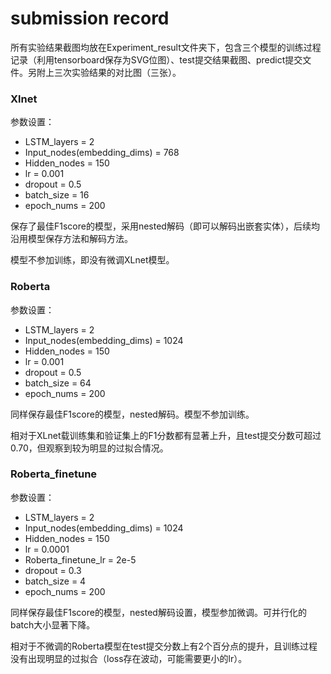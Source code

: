 # submission record

所有实验结果截图均放在Experiment_result文件夹下，包含三个模型的训练过程记录（利用tensorboard保存为SVG位图）、test提交结果截图、predict提交文件。另附上三次实验结果的对比图（三张）。

### Xlnet

参数设置：

- LSTM_layers = 2
- Input_nodes(embedding_dims) = 768
- Hidden_nodes = 150
- lr = 0.001
- dropout = 0.5
- batch_size = 16
- epoch_nums = 200

保存了最佳F1score的模型，采用nested解码（即可以解码出嵌套实体），后续均沿用模型保存方法和解码方法。

模型不参加训练，即没有微调XLnet模型。

### Roberta

参数设置：

- LSTM_layers = 2
- Input_nodes(embedding_dims) = 1024
- Hidden_nodes = 150
- lr = 0.001
- dropout = 0.5
- batch_size = 64
- epoch_nums = 200

同样保存最佳F1score的模型，nested解码。模型不参加训练。

相对于XLnet载训练集和验证集上的F1分数都有显著上升，且test提交分数可超过0.70，但观察到较为明显的过拟合情况。

### Roberta_finetune

参数设置：

- LSTM_layers = 2
- Input_nodes(embedding_dims) = 1024
- Hidden_nodes = 150
- lr = 0.0001
- Roberta_finetune_lr = 2e-5
- dropout = 0.3
- batch_size = 4
- epoch_nums = 200

同样保存最佳F1score的模型，nested解码设置，模型参加微调。可并行化的batch大小显著下降。

相对于不微调的Roberta模型在test提交分数上有2个百分点的提升，且训练过程没有出现明显的过拟合（loss存在波动，可能需要更小的lr）。